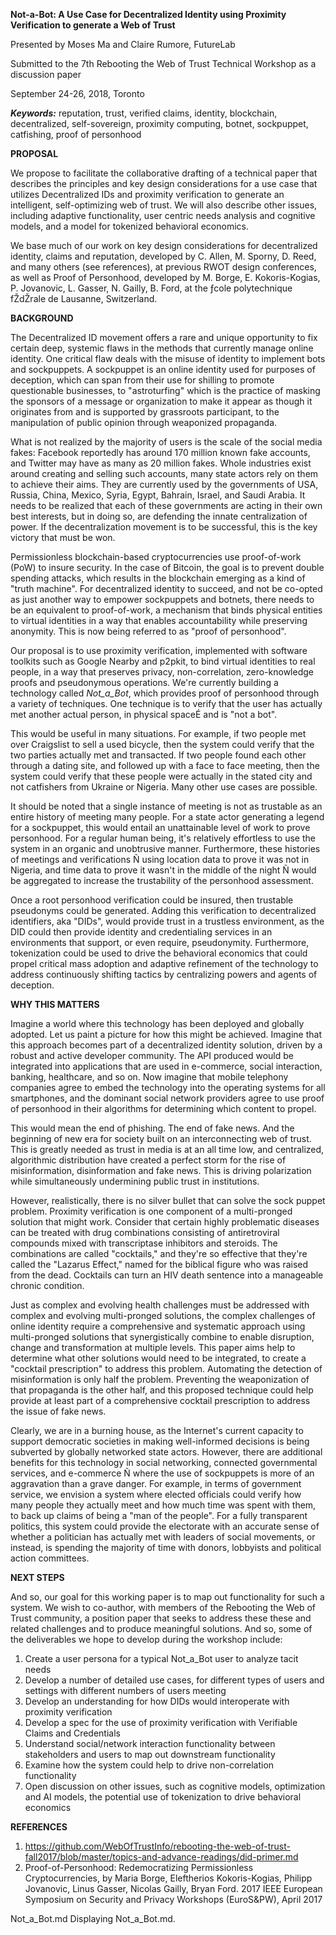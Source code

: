 
**Not-a-Bot: A Use Case for Decentralized Identity using Proximity Verification to generate a Web of Trust**

Presented by Moses Ma and Claire Rumore, FutureLab 

Submitted to the 7th Rebooting the Web of Trust Technical Workshop as a discussion paper

September 24-26, 2018, Toronto

**_Keywords:_** reputation, trust, verified claims, identity, blockchain, decentralized, self-sovereign, proximity computing, botnet, sockpuppet, catfishing, proof of personhood

**PROPOSAL**

We propose to facilitate the collaborative drafting of a technical paper that describes the principles and key design considerations for a use case that utilizes Decentralized IDs and proximity verification to generate an intelligent, self-optimizing web of trust. We will also describe other issues, including adaptive functionality, user centric needs analysis and cognitive models, and a model for tokenized behavioral economics. 

We base much of our work on key design considerations for decentralized identity, claims and reputation, developed by C. Allen, M. Sporny, D. Reed, and many others (see references), at previous RWOT design conferences, as well as Proof of Personhood, developed by M. Borge, E. Kokoris-Kogias, P. Jovanovic, L. Gasser, N. Gailly, B. Ford, at the ƒcole polytechnique fŽdŽrale de Lausanne, Switzerland.

**BACKGROUND**

The Decentralized ID movement offers a rare and unique opportunity to fix certain deep, systemic flaws in the methods that currently manage online identity. One critical flaw deals with the misuse of identity to implement bots and sockpuppets. A sockpuppet is an online identity used for purposes of deception, which can span from their use for shilling to promote questionable businesses, to "astroturfing" which is the practice of masking the sponsors of a message or organization to make it appear as though it originates from and is supported by grassroots participant, to the manipulation of public opinion through weaponized propaganda. 

What is not realized by the majority of users is the scale of the social media fakes: Facebook reportedly has around 170 million known fake accounts, and Twitter may have as many as 20 million fakes. Whole industries exist around creating and selling such accounts, many state actors rely on them to achieve their aims. They are currently used by the governments of USA, Russia, China, Mexico, Syria, Egypt, Bahrain, Israel, and Saudi Arabia. It needs to be realized that each of these governments are acting in their own best interests, but in doing so, are defending the innate centralization of power. If the decentralization movement is to be successful, this is the key victory that must be won.

Permissionless blockchain-based cryptocurrencies use proof-of-work (PoW) to insure security. In the case of Bitcoin, the goal is to prevent double spending attacks, which results in the blockchain emerging as a kind of "truth machine". For decentralized identity to succeed, and not be co-opted as just another way to empower sockpuppets and botnets, there needs to be an equivalent to proof-of-work, a mechanism that binds physical entities to virtual identities in a way that enables accountability while preserving anonymity. This is now being referred to as "proof of personhood".

Our proposal is to use proximity verification, implemented with software toolkits such as Google Nearby and p2pkit, to bind virtual identities to real people, in a way that preserves privacy, non-correlation, zero-knowledge proofs and pseudonymous operations. We're currently building a technology called _Not_a_Bot_, which provides proof of personhood through a variety of techniques. One technique is to verify that the user has actually met another actual person, in physical spaceÉ and is "not a bot". 

This would be useful in many situations. For example, if two people met over Craigslist to sell a used bicycle, then the system could verify that the two parties actually met and transacted. If two people found each other through a dating site, and followed up with a face to face meeting, then the system could verify that these people were actually in the stated city and not catfishers from Ukraine or Nigeria. Many other use cases are possible.

It should be noted that a single instance of meeting is not as trustable as an entire history of meeting many people. For a state actor generating a legend for a sockpuppet, this would entail an unattainable level of work to prove personhood. For a regular human being, it's relatively effortless to use the system in an organic and unobtrusive manner. Furthermore, these histories of meetings and verifications Ñ using location data to prove it was not in Nigeria, and time data to prove it wasn't in the middle of the night Ñ would be aggregated to increase the trustability of the personhood assessment. 

Once a root personhood verification could be insured, then trustable pseudonyms could be generated. Adding this verification to decentralized identifiers, aka "DIDs", would provide trust in a trustless environment, as the DID could then provide identity and credentialing services in an environments that support, or even require, pseudonymity. Furthermore, tokenization could be used to drive the behavioral economics that could propel critical mass adoption and adaptive refinement of the technology to address continuously shifting tactics by centralizing powers and agents of deception.

**WHY THIS MATTERS**

Imagine a world where this technology has been deployed and globally adopted. Let us paint a picture for how this might be achieved. Imagine that this approach becomes part of a decentralized identity solution, driven by a robust and active developer community. The API produced would be integrated into applications that are used in e-commerce, social interaction, banking, healthcare, and so on. Now imagine that mobile telephony companies agree to embed the technology into the operating systems for all smartphones, and the dominant social network providers agree to use proof of personhood in their algorithms for determining which content to propel.

This would mean the end of phishing. The end of fake news. And the beginning of new era for society built on an interconnecting web of trust. This is greatly needed as trust in media is at an all time low, and centralized, algorithmic distribution have created a perfect storm for the rise of misinformation, disinformation and fake news. This is driving polarization while simultaneously undermining public trust in institutions.

However, realistically, there is no silver bullet that can solve the sock puppet problem. Proximity verification is one component of a multi-pronged solution that might work. Consider that certain highly problematic diseases can be treated with drug combinations consisting of antiretroviral compounds mixed with transcriptase inhibitors and steroids. The combinations are called "cocktails," and they're so effective that they're called the "Lazarus Effect," named for the biblical figure who was raised from the dead. Cocktails can turn an HIV death sentence into a manageable chronic condition. 

Just as complex and evolving health challenges must be addressed with complex and evolving multi-pronged solutions, the complex challenges of online identity require a comprehensive and systematic approach using multi-pronged solutions that synergistically combine to enable disruption, change and transformation at multiple levels. This paper aims help to determine what other solutions would need to be integrated, to create a "cocktail prescription" to address this problem. Automating the detection of misinformation is only half the problem. Preventing the weaponization of that propaganda is the other half, and this proposed technique could help provide at least part of a comprehensive cocktail prescription to address the issue of fake news. 

Clearly, we are in a burning house, as the Internet's current capacity to support democratic societies in making well-informed decisions is being subverted by globally networked state actors. However, there are additional benefits for this technology in social networking, connected governmental services, and e-commerce Ñ where the use of sockpuppets is more of an aggravation than a grave danger. For example, in terms of government service, we envision a system where elected officials could verify how many people they actually meet and how much time was spent with them, to back up claims of being a "man of the people". For a fully transparent politics, this system could provide the electorate with an accurate sense of whether a politician has actually met with leaders of social movements, or instead, is spending the majority of time with donors, lobbyists and political action committees.

**NEXT STEPS**

And so, our goal for this working paper is to map out functionality for such a system.  We wish to co-author, with members of the Rebooting the Web of Trust community, a position paper that seeks to address these these and related challenges and to produce meaningful solutions. And so, some of the deliverables we hope to develop during the workshop include:



1.  Create a user persona for a typical Not_a_Bot user to analyze tacit needs 
1.  Develop a number of detailed use cases, for different types of users and settings with different numbers of users meeting
1.  Develop an understanding for how DIDs would interoperate with proximity verification
1.  Develop a spec for the use of proximity verification with Verifiable Claims and Credentials
1.  Understand social/network interaction functionality between stakeholders and users to map out downstream functionality
1.  Examine how the system could help to drive non-correlation functionality
1.  Open discussion on other issues, such as cognitive models, optimization and AI models, the potential use of tokenization to drive behavioral economics

**REFERENCES**



1.  https://github.com/WebOfTrustInfo/rebooting-the-web-of-trust-fall2017/blob/master/topics-and-advance-readings/did-primer.md
1.  Proof-of-Personhood: Redemocratizing Permissionless Cryptocurrencies, by Maria Borge, Eleftherios Kokoris-Kogias, Philipp Jovanovic, Linus Gasser, Nicolas Gailly, Bryan Ford. 2017 IEEE European Symposium on Security and Privacy Workshops (EuroS&PW), April 2017

Not_a_Bot.md
Displaying Not_a_Bot.md.
